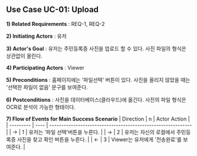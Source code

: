 ## Use Case UC-01: Upload
**1) Related Requirements** : REQ-1, REQ-2

**2) Initiating Actors** : 유저

**3) Actor's Goal** : 유저는 주민등록증 사진을 업로드 할 수 있다. 사진 파일의 형식은 상관없이 올린다.

**4) Participating Actors** : Viewer

**5) Preconditions** :  홈페이지에는 '파일선택' 버튼이 있다. 사진을 올리지 않았을 때는 '선택한 파일이 없음' 문구를 보여준다. 

**6) Postconditions** :  사진을 데이터베이스(클라우드)에 옮긴다. 사진의 파일 형식은 OCR로 분석이 가능한 형태이다.

**7) Flow of Events for Main Success Scenario**
| Direction | n    | Actor Action                                                 |
| --------- | ---- | ------------------------------------------------------------ |
| →         | 1    | 유저는 '파일 선택'버튼을 누른다.                             |
| →         | 2    | 유저는 자신의 로컬에서 주민등록증 사진을 찾고 확인 버튼을 누른다. |
| ←         | 3    | Viewer는 유저에게 '전송완료'를 보여준다.                     |